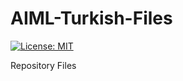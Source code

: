 # AIML-Turkish-Files
[![License: MIT](https://img.shields.io/badge/License-MIT-yellow.svg)](https://opensource.org/licenses/MIT)

Repository Files 
